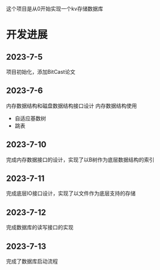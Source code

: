 这个项目是从0开始实现一个kv存储数据库

# 开发进展
## 2023-7-5
项目初始化，添加BitCast论文


## 2023-7-6
内存数据结构和磁盘数据结构接口设计
内存数据结构使用
- 自适应基数树
- 跳表

## 2023-7-10
完成内存数据接口的设计，实现了以B树作为底层数据结构的索引

## 2023-7-11
完成底层IO接口设计，实现了以文件作为底层支持的存储

## 2023-7-12
完成数据库的读写接口的实现

## 2023-7-13
完成了数据库启动流程